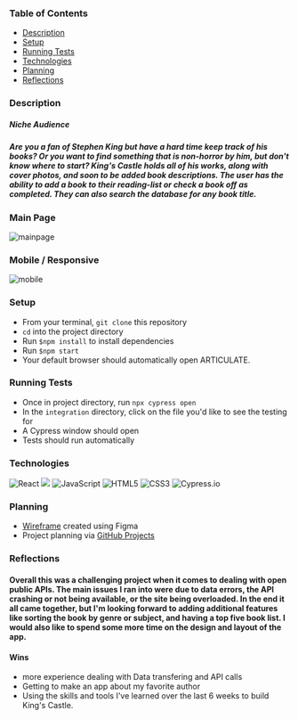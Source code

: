 ### Table of Contents
* [Description](#description)
* [Setup](#setup)
* [Running Tests](#runningtests)
* [Technologies](#technologies)
* [Planning](#planning)
* [Reflections](#reflections)


### Description
##### Niche Audience
##### Are you a fan of Stephen King but have a hard time keep track of his books? Or you want to find something that is non-horror by him, but don't know where to start? King's Castle holds all of his works, along with cover photos, and soon to be added book descriptions. The user has the ability to add a book to their reading-list or check a book off as completed. They can also search the database for any book title. 


### Main Page
![mainpage](https://user-images.githubusercontent.com/71860165/121983050-e69a9b80-cd4d-11eb-9c71-393f3cba9bf1.png)

### Mobile / Responsive
![mobile](https://user-images.githubusercontent.com/71860165/121983525-b0115080-cd4e-11eb-8257-211514825cab.png)


### Setup
* From your terminal, `git clone` this repository
* `cd` into the project directory
* Run `$npm install` to install dependencies
* Run `$npm start`
* Your default browser should automatically open ARTICULATE.

### Running Tests
* Once in project directory, run `npx cypress open`
* In the `integration` directory, click on the file you'd like to see the testing for
* A Cypress window should open
* Tests should run automatically

### Technologies
<p>
  <img alt="React" src="https://img.shields.io/badge/react%20-%2320232a.svg?&style=for-the-badge&logo=react&logoColor=%2361DAFB"/>

  <img src="https://img.shields.io/badge/React_Router-CA4245?style=for-the-badge&logo=react-router&logoColor=white"/>

  <img alt="JavaScript" src="https://img.shields.io/badge/javascript%20-%23323330.svg?&style=for-the-badge&logo=javascript&logoColor=%23F7DF1E"/>

  <img alt="HTML5" src="https://img.shields.io/badge/html5%20-%23E34F26.svg?&style=for-the-badge&logo=html5&logoColor=white"/>

  <img alt="CSS3" src="https://img.shields.io/badge/css3%20-%231572B6.svg?&style=for-the-badge&logo=css3&logoColor=white"/>

  <img alt="Cypress.io" src="https://camo.githubusercontent.com/bd9c528263673db09f67bcf3445ba8e5512cfb6829e966a31ef7a378933b231a/68747470733a2f2f696d672e736869656c64732e696f2f62616467652f2d437970726573732e696f2d626c61636b3f7374796c653d666f722d7468652d6261646765266c6f676f3d637970726573732e696f266c6f676f436f6c6f723d7768697465"/>
</p>

### Planning
* [Wireframe](https://github.com/michannstoner/articulate/files/6627027/NA-wireframe.pdf) created using Figma
* Project planning via [GitHub Projects](https://github.com/michannstoner/articulate/projects/1)

### Reflections
#### Overall this was a challenging project when it comes to dealing with open public APIs. The main issues I ran into were due to data errors, the API crashing or not being available, or the site being overloaded. In the end it all came together, but I'm looking forward to adding additional features like sorting the book by genre or subject, and having a top five book list. I would also like to spend some more time on the design and layout of the app. 

#### Wins 
* more experience dealing with Data transfering and API calls 
* Getting to make an app about my favorite author 
* Using the skills and tools I've learned over the last 6 weeks to build King's Castle. 
